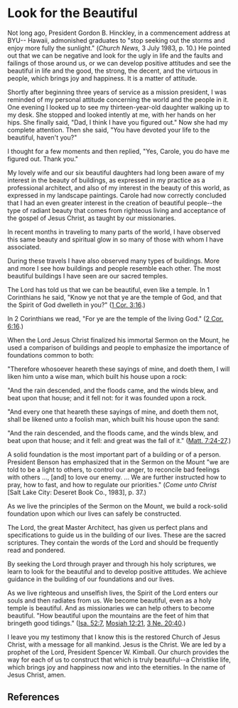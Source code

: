 # Look for the Beautiful

Not long ago, President Gordon B. Hinckley, in a commencement address at BYU--
Hawaii, admonished graduates to "stop seeking out the storms and enjoy more
fully the sunlight." (_Church News,_ 3 July 1983, p. 10.) He pointed out that
we can be negative and look for the ugly in life and the faults and failings
of those around us, or we can develop positive attitudes and see the beautiful
in life and the good, the strong, the decent, and the virtuous in people,
which brings joy and happiness. It is a matter of attitude.

Shortly after beginning three years of service as a mission president, I was
reminded of my personal attitude concerning the world and the people in it.
One evening I looked up to see my thirteen-year-old daughter walking up to my
desk. She stopped and looked intently at me, with her hands on her hips. She
finally said, "Dad, I think I have you figured out." Now she had my complete
attention. Then she said, "You have devoted your life to the beautiful,
haven't you?"

I thought for a few moments and then replied, "Yes, Carole, you do have me
figured out. Thank you."

My lovely wife and our six beautiful daughters had long been aware of my
interest in the beauty of buildings, as expressed in my practice as a
professional architect, and also of my interest in the beauty of this world,
as expressed in my landscape paintings. Carole had now correctly concluded
that I had an even greater interest in the creation of beautiful people--the
type of radiant beauty that comes from righteous living and acceptance of the
gospel of Jesus Christ, as taught by our missionaries.

In recent months in traveling to many parts of the world, I have observed this
same beauty and spiritual glow in so many of those with whom I have
associated.

During these travels I have also observed many types of buildings. More and
more I see how buildings and people resemble each other. The most beautiful
buildings I have seen are our sacred temples.

The Lord has told us that we can be beautiful, even like a temple. In 1
Corinthians he said, "Know ye not that ye are the temple of God, and that the
Spirit of God dwelleth in you?" ([1 Cor.
3:16](/scriptures/nt/1-cor/3.16?lang=eng#15).)

In 2 Corinthians we read, "For ye are the temple of the living God." ([2 Cor.
6:16](/scriptures/nt/2-cor/6.16?lang=eng#15).)

When the Lord Jesus Christ finalized his immortal Sermon on the Mount, he used
a comparison of buildings and people to emphasize the importance of
foundations common to both:

"Therefore whosoever heareth these sayings of mine, and doeth them, I will
liken him unto a wise man, which built his house upon a rock:

"And the rain descended, and the floods came, and the winds blew, and beat
upon that house; and it fell not: for it was founded upon a rock.

"And every one that heareth these sayings of mine, and doeth them not, shall
be likened unto a foolish man, which built his house upon the sand:

"And the rain descended, and the floods came, and the winds blew, and beat
upon that house; and it fell: and great was the fall of it." ([Matt.
7:24-27](/scriptures/nt/matt/7.24-27?lang=eng#23).)

A solid foundation is the most important part of a building or of a person.
President Benson has emphasized that in the Sermon on the Mount "we are told
to be a light to others, to control our anger, to reconcile bad feelings with
others ..., [and] to love our enemy. ... We are further instructed how to pray,
how to fast, and how to regulate our priorities." (_Come unto Christ_ [Salt
Lake City: Deseret Book Co., 1983], p. 37.)

As we live the principles of the Sermon on the Mount, we build a rock-solid
foundation upon which our lives can safely be constructed.

The Lord, the great Master Architect, has given us perfect plans and
specifications to guide us in the building of our lives. These are the sacred
scriptures. They contain the words of the Lord and should be frequently read
and pondered.

By seeking the Lord through prayer and through his holy scriptures, we learn
to look for the beautiful and to develop positive attitudes. We achieve
guidance in the building of our foundations and our lives.

As we live righteous and unselfish lives, the Spirit of the Lord enters our
souls and then radiates from us. We become beautiful, even as a holy temple is
beautiful. And as missionaries we can help others to become beautiful. "How
beautiful upon the mountains are the feet of him that bringeth good tidings."
([Isa. 52:7](/scriptures/ot/isa/52.7?lang=eng#6), [Mosiah
12:21](/scriptures/bofm/mosiah/12.21?lang=eng#20), [3 Ne.
20:40](/scriptures/bofm/3-ne/20.40?lang=eng#39).)

I leave you my testimony that I know this is the restored Church of Jesus
Christ, with a message for all mankind. Jesus is the Christ. We are led by a
prophet of the Lord, President Spencer W. Kimball. Our church provides the way
for each of us to construct that which is truly beautiful--a Christlike life,
which brings joy and happiness now and into the eternities. In the name of
Jesus Christ, amen.

## References

